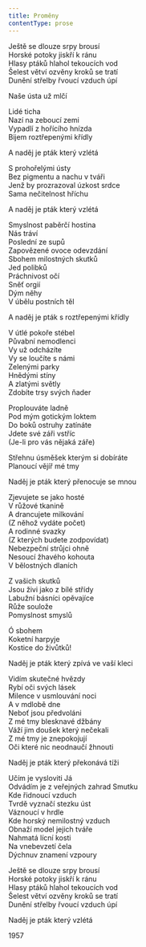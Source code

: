 ```yaml
---
title: Proměny
contentType: prose
---
```


<section>

Ještě se dlouze srpy brousí  
Horské potoky jiskří k ránu  
Hlasy ptáků hlahol tekoucích vod  
Šelest větví ozvěny kroků se tratí  
Dunění střelby řvoucí vzduch úpí

Naše ústa už mlčí

Lidé ticha  
Nazí na zeboucí zemi  
Vypadlí z hořícího hnízda  
Bijem roztřepenými křídly

A naděj je pták který vzlétá

S prohořelými ústy  
Bez pigmentu a nachu v tváři  
Jenž by prozrazoval úzkost srdce  
Sama nečitelnost hříchu

A naděj je pták který vzlétá

Smyslnost paběrčí hostina  
Nás tráví  
Poslední ze supů  
Zapovězené ovoce odevzdání  
Sbohem milostných skutků  
Jed polibků  
Práchnivost očí  
Sněť orgií  
Dým něhy  
V úbělu postních těl

A naděj je pták s roztřepenými křídly

V útlé pokoře stébel  
Půvabní nemodlenci  
Vy už odcházíte  
Vy se loučíte s námi  
Zelenými parky  
Hnědými stíny  
A zlatými světly  
Zdobíte trsy svých ňader

Proplouváte ladně  
Pod mým gotickým loktem  
Do boků ostruhy zatínáte  
Jdete své záři vstříc  
(Je-li pro vás nějaká záře)

Střehnu úsměšek kterým si dobíráte  
Planoucí vějíř mé tmy

Naděj je pták který přenocuje se mnou

Zjevujete se jako hosté  
V růžové tkanině  
A drancujete milkování  
(Z něhož vydáte počet)  
A rodinné svazky  
(Z kterých budete zodpovídat)  
Nebezpeční strůjci ohně  
Nesoucí žhavého kohouta  
V bělostných dlaních

Z vašich skutků  
Jsou živi jako z bílé střídy  
Labužní básníci opěvajíce  
Růže soulože  
Pomyslnost smyslů

Ó sbohem  
Koketní harpyje  
Kostice do živůtků!

Naděj je pták který zpívá ve vaší kleci

Vidím skutečné hvězdy  
Rybí oči svých lásek  
Milence v usmlouvání noci  
A v mdlobě dne  
Neboť jsou předvoláni  
Z mé tmy blesknavé džbány  
Váží jim doušek který nečekali  
Z mé tmy je znepokojují  
Oči které nic neodnaučí žhnouti

Naděj je pták který překonává tíži

Učím je vysloviti Já  
Odvádím je z veřejných zahrad Smutku  
Kde řidnoucí vzduch  
Tvrdě vyznačí stezku úst  
Váznoucí v hrdle  
Kde horský nemilostný vzduch  
Obnaží model jejich tváře  
Nahmatá lícní kosti  
Na vnebevzetí čela  
Dýchnuv znamení vzpoury

Ještě se dlouze srpy brousí  
Horské potoky jiskří k ránu  
Hlasy ptáků hlahol tekoucích vod  
Šelest větví ozvěny kroků se tratí  
Dunění střelby řvoucí vzduch úpí

Naděj je pták který vzlétá

1957

</section>
